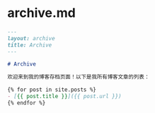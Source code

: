 # archive.md

```markdown
---
layout: archive
title: Archive
---

# Archive

欢迎来到我的博客存档页面！以下是我所有博客文章的列表：

{% for post in site.posts %}
- [{{ post.title }}]({{ post.url }})
{% endfor %}
```
